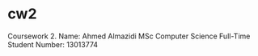 cw2
===

Coursework 2.
Name: Ahmed Almazidi    MSc Computer Science Full-Time    Student Number: 13013774
